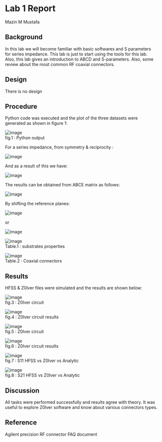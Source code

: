 

# Lab 1 Report
Mazin M Mustafa 

## Background

In this lab we will become familiar with basic softwares and S parameters for series impedance. This lab is just to start using the tools for this lab. Also, this lab gives an introduction to ABCD and S-parameters. Also, some review about the most common RF coaxial connectors.

## Design

There is no design

## Procedure

Python code was executed and the plot of the three datasets were generated as shown in figure 1:

![image](https://github.com/CourseReps/ECEN452-Spring2016/blob/master/Students/Mazin-M-Mustafa/Lab1/Python_code_output.png) <br>
fig.1 : Python output

For a series impedance, from symmetry & reciprocity :

![image](https://github.com/CourseReps/ECEN452-Spring2016/blob/master/Students/Mazin-M-Mustafa/Lab1/1.png) <br>

And as a result of this we have:

![image](https://github.com/CourseReps/ECEN452-Spring2016/blob/master/Students/Mazin-M-Mustafa/Lab1/2.png) <br>


The results can be obtained from ABCE matrix as follows:

![image](https://github.com/CourseReps/ECEN452-Spring2016/blob/master/Students/Mazin-M-Mustafa/Lab1/3.png) <br>


By shifting the reference planes:

![image](https://github.com/CourseReps/ECEN452-Spring2016/blob/master/Students/Mazin-M-Mustafa/Lab1/4.png) <br>

or 

![image](https://github.com/CourseReps/ECEN452-Spring2016/blob/master/Students/Mazin-M-Mustafa/Lab1/5.png) <br>


![image](https://github.com/CourseReps/ECEN452-Spring2016/blob/master/Students/Mazin-M-Mustafa/Lab1/6.png) <br>
Table.1 : substrates properties

![image](https://github.com/CourseReps/ECEN452-Spring2016/blob/master/Students/Mazin-M-Mustafa/Lab1/7.png) <br>
Table.2 : Coaxial connectors

## Results

HFSS & Z0lver files were simulated and the results are shown below:

![image](https://github.com/CourseReps/ECEN452-Spring2016/blob/master/Students/Mazin-M-Mustafa/Lab1/P2_1.png) <br>
fig.3 : Z0lver circuit

![image](https://github.com/CourseReps/ECEN452-Spring2016/blob/master/Students/Mazin-M-Mustafa/Lab1/P2_2.png) <br>
fig.4 : Z0lver circuit results

![image](https://github.com/CourseReps/ECEN452-Spring2016/blob/master/Students/Mazin-M-Mustafa/Lab1/P2_3.png) <br>
fig.5 : Z0lver circuit

![image](https://github.com/CourseReps/ECEN452-Spring2016/blob/master/Students/Mazin-M-Mustafa/Lab1/P2_4.png) <br>
fig.6 : Z0lver circuit results

![image](https://github.com/CourseReps/ECEN452-Spring2016/blob/master/Students/Mazin-M-Mustafa/Lab1/P6_2_S11.png) <br>
fig.7 : S11 HFSS vs Z0lver vs Analytic

![image](https://github.com/CourseReps/ECEN452-Spring2016/blob/master/Students/Mazin-M-Mustafa/Lab1/P6_1_S21.png) <br>
fig.8 : S21 HFSS vs Z0lver vs Analytic

## Discussion

All tasks were performed successfully and results agree with theory. It was useful to explore Z0lver software and know about various connectors types.

## Reference

Agilent precision RF connector FAQ document



